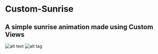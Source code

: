 # Custom-Sunrise

## A simple sunrise animation made using Custom Views

![alt text](screenshots/details2.jpg "Main")
![alt tag](https://github.com/uddish/Custom-Sunrise/blob/master/sunrise.gif)  
